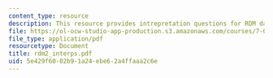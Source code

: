 ```yaml
---
content_type: resource
description: This resource provides intrepretation questions for RDM day 2.
file: https://ol-ocw-studio-app-production.s3.amazonaws.com/courses/7-02-experimental-biology-communication-spring-2005/5e429f6002b91a24ebe62a4ffaaa2c6e_rdm2_interps.pdf
file_type: application/pdf
resourcetype: Document
title: rdm2_interps.pdf
uid: 5e429f60-02b9-1a24-ebe6-2a4ffaaa2c6e
---
```

